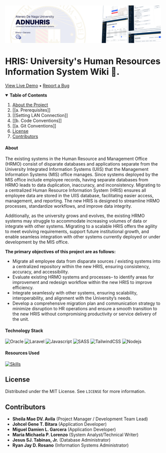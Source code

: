 ![adnuhris-cover](assets/Cover.png)

# HRIS: University's Human Resources Information System Wiki 📖.

[View Live Demo](https://services.adnu.edu.ph/hris) • [Report a Bug](https://mis-git.adnu.edu.ph/misadnu/hris/issues)

<details open>
<summary><b>Table of Contents</b></summary>

1. [About the Project](#about)
2. [[a. Prerequisites]]
3. [[Setting LAN Connection]]
4. [[b. Code Conventions]]
5. [[a. Git Conventions]]
6. [License](#license)
7. [Contributors](#contributors)
 </details>

#### **About**

The existing systems in the Human Resource and Management Office (HRMO) consist of disparate databases and applications separate from the University Integrated Information Systems (UIIS) that the Management Information Systems (MIS) office manages. Since systems deployed by the MIS office include employee records, having separate databases from HRMO leads to data duplication, inaccuracy, and inconsistency. Migrating to a centralized Human Resource Information System (HRIS) ensures all employee data are stored in the UIIS database, facilitating easier access, management, and reporting. The new HRIS is designed to streamline HRMO processes, standardize workflows, and improve data integrity.

Additionally, as the university grows and evolves, the existing HRMO systems may struggle to accommodate increasing volumes of data or integrate with other systems. Migrating to a scalable HRIS offers the agility to meet evolving requirements, support future institutional growth, and enable seamless integration with other systems currently deployed or under development by the MIS office.

**The primary objectives of this project are as follows:**

-   Migrate all employee data from disparate sources / existing systems into a centralized repository within the new HRIS, ensuring consistency, accuracy, and accessibility.
-   Evaluate existing HRMO systems and processes– to identify areas for improvement and redesign workflow within the new HRIS to improve efficiency.
-   Integrate seamlessly with other systems, ensuring scalability, interoperability, and alignment with the University’s needs.
-   Develop a comprehensive migration plan and communication strategy to minimize disruption to HR operations and ensure a smooth transition to the new HRIS without compromising productivity or service delivery of the unit.

#### **Technology Stack**

![Oracle](https://img.shields.io/badge/Oracle-F80000?style=for-the-badge&logo=Oracle&logoColor=white)
![Laravel](https://img.shields.io/badge/Laravel-FF2D20?style=for-the-badge&logo=laravel&logoColor=white)
![Javascript](https://img.shields.io/badge/JavaScript-F7DF1E?style=for-the-badge&logo=javascript&logoColor=black)
![SASS](https://img.shields.io/badge/Sass-CC6699?style=for-the-badge&logo=sass&logoColor=white)
![TailwindCSS](https://img.shields.io/badge/Tailwind_CSS-38B2AC?style=for-the-badge&logo=tailwind-css&logoColor=white)
![Nodejs](https://img.shields.io/badge/Node.js-43853D?style=for-the-badge&logo=node.js&logoColor=white)

#### **Resources Used**

[![Skills](https://skillicons.dev/icons?i=git,gitlab,figma,vite,vscode)](https://skillicons.dev)

## **License**

Distributed under the MIT License. See `LICENSE` for more information.

## **Contributors**

-   **Sheila Mae DV. Avila** (Project Manager / Development Team Lead)
-   **Johcel Gene T. Bitara** (Application Developer)
-   **Miguel Damien L. Garcera** (Application Developer)
-   **Maria Michaela P. Lorenzo** (System Analyst/Technical Writer)
-   **Jesus SJ. Tabinas, Jr.** (Database Administrator)
-   **Ryan Jay D. Rosano** (Information Systems Administrator)
